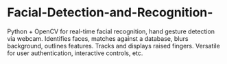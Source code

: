 # Facial-Detection-and-Recognition-
Python + OpenCV for real-time facial recognition, hand gesture detection via webcam. Identifies faces, matches against a database, blurs background, outlines features. Tracks and displays raised fingers. Versatile for user authentication, interactive controls, etc.
